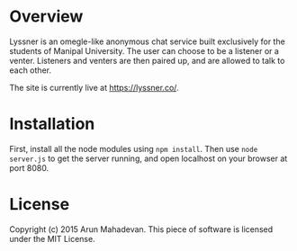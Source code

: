 # Overview
Lyssner is an omegle-like anonymous chat service built exclusively for the students of Manipal University. The user can choose to be a listener or a venter. Listeners and venters are then paired up, and are allowed to talk to each other.

The site is currently live at https://lyssner.co/.


# Installation

First, install all the node modules using `npm install`. Then use `node server.js` to get the server running, and open localhost on your browser at port 8080.

# License

Copyright (c) 2015 Arun Mahadevan. This piece of software is licensed under the MIT License.